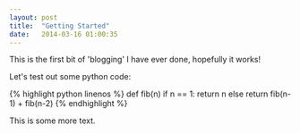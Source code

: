 ```yaml
---
layout: post
title:  "Getting Started"
date:   2014-03-16 01:00:35
---
```


This is the first bit of 'blogging' I have ever done, hopefully it works!

Let's test out some python code:

{% highlight python linenos %}
def fib(n)
	if n == 1:
		return n
	else
		return fib(n-1) + fib(n-2)
{% endhighlight %}

This is some more text.
